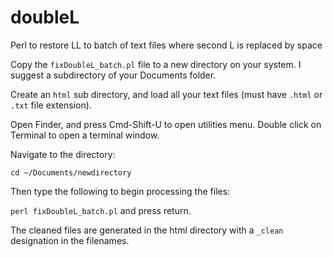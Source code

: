 # doubleL
Perl to restore LL to batch of text files where second L is replaced by space


Copy the `fixDoubleL_batch.pl` file to a new directory on your system.  I suggest a subdirectory of your Documents folder.

Create an `html` sub directory, and load all your text files (must have `.html` or `.txt` file extension).

Open Finder, and press Cmd-Shift-U to open utilities menu.  Double click on Terminal to open a terminal window.

Navigate to the directory:

`cd ~/Documents/newdirectory`

Then type the following to begin processing the files:

`perl fixDoubleL_batch.pl` and press return.

The cleaned files are generated in the html directory with a `_clean` designation in the filenames.
